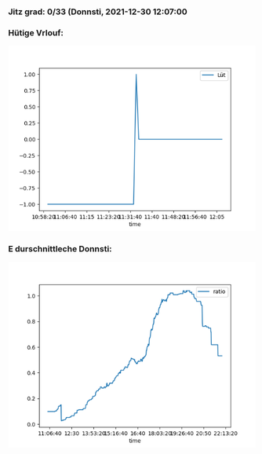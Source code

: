 ### Jitz grad: 0/33 (Donnsti, 2021-12-30 12:07:00

### Hütige Vrlouf:
![Graph](Today.png)

### E durschnittleche Donnsti:
![Graph](Donnsti.png)